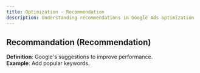 ```yaml
---
title: Optimization - Recommendation
description: Understanding recommendations in Google Ads optimization
---
```


## Recommandation (Recommendation)
**Definition**: Google's suggestions to improve performance.  
**Example**: Add popular keywords.